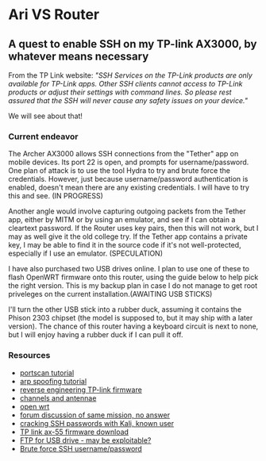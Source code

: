 # Ari VS Router
## A quest to enable SSH on my TP-link AX3000, by whatever means necessary
From the TP Link website: *"SSH Services on the TP-Link products are only available for TP-Link apps. Other SSH clients cannot access to TP-Link products or adjust their settings with command lines. So please rest assured that the SSH will never cause any safety issues on your device."*
<p>We will see about that!</p>

### Current endeavor
<p>The Archer AX3000 allows SSH connections from the "Tether" app on mobile devices. Its port 22 is open, and prompts for username/password. One plan of attack is to use the tool Hydra to try and brute force the credentials. However, just because username/password authentication is enabled, doesn't mean there are any existing credentials. I will have to try this and see. (IN PROGRESS)</p>
<p>Another angle would involve capturing outgoing packets from the Tether app, either by MITM or by using an emulator, and see if I can obtain a cleartext password. If the Router uses key pairs, then this will not work, but I may as well give it the old college try. If the Tether app contains a private key, I may be able to find it in the source code if it's not well-protected, especially if I use an emulator. (SPECULATION)</p>
<p>I have also purchased two USB drives online. I plan to use one of these to flash OpenWRT firmware onto this router, using the guide below to help pick the right version. This is my backup plan in case I do not manage to get root priveleges on the current installation.(AWAITING USB STICKS)</p>
<p>I'll turn the other USB stick into a rubber duck, assuming it contains the Phison 2303 chipset (the model is supposed to, but it may ship with a later version). The chance of this router having a keyboard circuit is next to none, but I will enjoy having a rubber duck if I can pull it off.</p>


### Resources
* [portscan tutorial](https://stackoverflow.com/questions/7541056/pinging-an-ip-range-with-scapy)
* [arp spoofing tutorial](https://www.geeksforgeeks.org/python-how-to-create-an-arp-spoofer-using-scapy/)
* [reverse engineering TP-link firmware](https://thunderysteak.github.io/tl-wa901nd-basic-re)
* [channels and antennae](https://www.reddit.com/r/openwrt/comments/svnv71/devices_similar_to_tplink_ax3000_with_openwrt/)
* [open wrt](https://openwrt.org/)
* [forum discussion of same mission, no answer](https://community.tp-link.com/us/home/forum/topic/220972)
* [cracking SSH passwords with Kali, known user](https://www.oreilly.com/library/view/kali-linux-cookbook/9781784390303/4b4ec313-72af-493b-a66d-48fe55304d3f.xhtml)
* [TP link ax-55 firmware download](https://www.tp-link.com/us/support/download/archer-ax55/v1.60/#Firmware_)
* [FTP for USB drive - may be exploitable?](https://www.tp-link.com/us/support/faq/2038/)
* [Brute force SSH username/password](https://www.tutorialspoint.com/how-to-brute-force-ssh-in-kali-linux)